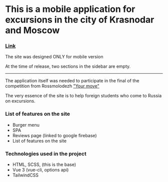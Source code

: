 # This is a mobile application for excursions in the city of Krasnodar and Moscow
### [Link](http://cq91145.tmweb.ru/)
The site was designed ONLY for mobile version

At the time of release, two sections in the sidebar are empty.
___
The application itself was needed to participate in the final of the competition from Rossmolodezh ["Your move"](https://tvoyhod.online/)

The very essence of the site is to help foreign students who come to Russia on excursions.

### List of features on the site
- Burger menu 
- SPA
- Reviews page (linked to google firebase)
- List of features on the site

### Technologies used in the project
- HTML, SCSS, (this is the base)
- Vue 3 (vue-cli, options api)
- TailwindCSS